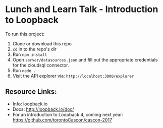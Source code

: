 # Lunch and Learn Talk - Introduction to Loopback

To run this project:

1.  Clone or download this repo
2.  `cd` in to the repo's dir
3.  Run `npm install`
4.  Open `server/datasources.json` and fill out the appropriate credentials for the cloudsql connector.
4.  Run `node .`
5.  Visit the API explorer via: `http://localhost:3000/explorer`

## Resource Links:

- Info: loopback.io
- Docs: http://loopback.io/doc/
- For an introduction to Loopback 4, coming next year: https://github.com/torontoCascon/cascon-2017